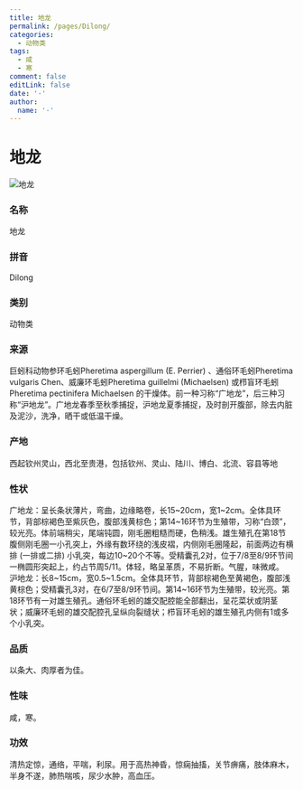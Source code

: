 ```yaml
---
title: 地龙
permalink: /pages/Dilong/
categories: 
  - 动物类
tags: 
  - 咸
  - 寒
comment: false
editLink: false
date: '·'
author: 
  name: '·'
---
```

# 地龙

![地龙](https://image.zhongyibaike.com/image/%E5%9C%B0%E9%BE%99/%E5%9C%B0%E9%BE%99.jpg)

<!-- more -->
### 名称
地龙

### 拼音
Dilong

### 类别
动物类

### 来源
巨蚓科动物参环毛蚓Pheretima aspergillum (E. Perrier) 、通俗环毛蚓Pheretima vulgaris Chen、威廉环毛蚓Pheretima guillelmi (Michaelsen) 或栉盲环毛蚓Pheretima pectinifera Michaelsen 的干燥体。前一种习称“广地龙”，后三种习称“沪地龙”。广地龙春季至秋季捕捉，沪地龙夏季捕捉，及时剖开腹部，除去内脏及泥沙，洗净，晒干或低温干燥。

### 产地
西起钦州灵山，西北至贵港，包括钦州、灵山、陆川、博白、北流、容县等地

### 性状
广地龙：呈长条状薄片，弯曲，边缘略卷，长15~20cm，宽1~2cm。全体具环节，背部棕褐色至紫灰色，腹部浅黄棕色；第14~16环节为生殖带，习称“白颈”，较光亮。体前端稍尖，尾端钝圆，刚毛圈粗糙而硬，色稍浅。雄生殖孔在第18节腹侧刚毛圈一小孔突上，外缘有数环绕的浅皮褶，内侧刚毛圈隆起，前面两边有横排 (一排或二排) 小乳突，每边10~20个不等。受精囊孔2对，位于7/8至8/9环节间一椭圆形突起上，约占节周5/11。体轻，略呈革质，不易折断。气腥，味微咸。
沪地龙：长8~15cm，宽0.5~1.5cm。全体具环节，背部棕褐色至黄褐色，腹部浅黄棕色；受精囊孔3对，在6/7至8/9环节间。第14~16环节为生殖带，较光亮。第18环节有一对雄生殖孔。通俗环毛蚓的雄交配腔能全部翻出，呈花菜状或阴茎状；威廉环毛蚓的雄交配腔孔呈纵向裂缝状；栉盲环毛蚓的雄生殖孔内侧有1或多个小乳突。

### 品质
以条大、肉厚者为佳。

### 性味
咸，寒。

### 功效
清热定惊，通络，平喘，利尿。用于高热神昏，惊痫抽搐，关节痹痛，肢体麻木，半身不遂，肺热喘咳，尿少水肿，高血压。
